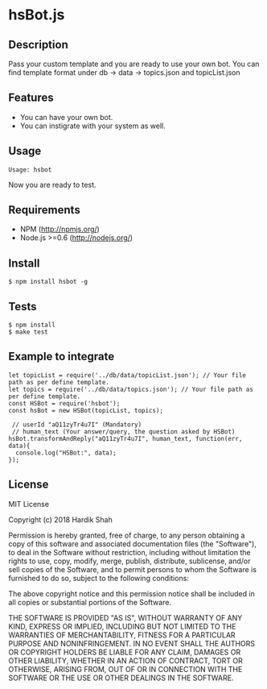 # hsBot.js

## Description
	
Pass your custom template and you are ready to use your own bot.
You can find template format under db -> data -> topics.json and topicList.json

## Features

- You can have your own bot.
- You can instigrate with your system as well.

## Usage

```
Usage: hsbot
```
Now you are ready to test.

## Requirements

- NPM (http://npmjs.org/)
- Node.js >=0.6 (http://nodejs.org/)

## Install

```
$ npm install hsbot -g
```

## Tests

```
$ npm install
$ make test
```
## Example to integrate

```
let topicList = require('../db/data/topicList.json'); // Your file path as per define template.
let topics = require('../db/data/topics.json'); // Your file path as per define template.
const HSBot = require('hsbot');
const hsBot = new HSBot(topicList, topics);
 
 // userId "aQ11zyTr4u7I" (Mandatory)
 // human_text (Your answer/query, the question asked by HSBot)
hsBot.transformAndReply("aQ11zyTr4u7I", human_text, function(err, data){
  console.log("HSBot:", data);
});

```
## License

MIT License

Copyright (c) 2018 Hardik Shah

Permission is hereby granted, free of charge, to any person obtaining a copy
of this software and associated documentation files (the "Software"), to deal
in the Software without restriction, including without limitation the rights
to use, copy, modify, merge, publish, distribute, sublicense, and/or sell
copies of the Software, and to permit persons to whom the Software is
furnished to do so, subject to the following conditions:

The above copyright notice and this permission notice shall be included in all
copies or substantial portions of the Software.

THE SOFTWARE IS PROVIDED "AS IS", WITHOUT WARRANTY OF ANY KIND, EXPRESS OR
IMPLIED, INCLUDING BUT NOT LIMITED TO THE WARRANTIES OF MERCHANTABILITY,
FITNESS FOR A PARTICULAR PURPOSE AND NONINFRINGEMENT. IN NO EVENT SHALL THE
AUTHORS OR COPYRIGHT HOLDERS BE LIABLE FOR ANY CLAIM, DAMAGES OR OTHER
LIABILITY, WHETHER IN AN ACTION OF CONTRACT, TORT OR OTHERWISE, ARISING FROM,
OUT OF OR IN CONNECTION WITH THE SOFTWARE OR THE USE OR OTHER DEALINGS IN THE
SOFTWARE.